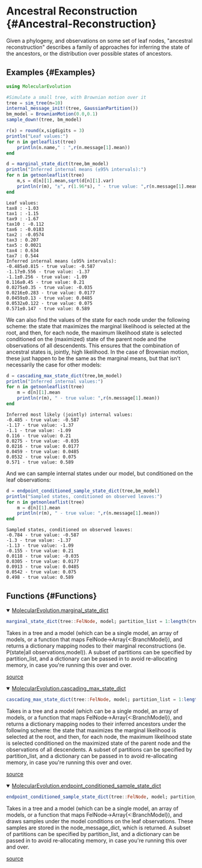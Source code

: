
# Ancestral Reconstruction {#Ancestral-Reconstruction}

Given a phylogeny, and observations on some set of leaf nodes, &quot;ancestral reconstruction&quot; describes a family of approaches for inferring the state of the ancestors, or the distribution over possible states of ancestors.

## Examples {#Examples}

```julia
using MolecularEvolution

#Simulate a small tree, with Brownian motion over it
tree = sim_tree(n=10)
internal_message_init!(tree, GaussianPartition())
bm_model = BrownianMotion(0.0,0.1)
sample_down!(tree, bm_model)

r(x) = round(x,sigdigits = 3)
println("Leaf values:")
for n in getleaflist(tree)
    println(n.name," : ",r(n.message[1].mean))
end

d = marginal_state_dict(tree,bm_model)
println("Inferred internal means (±95% intervals):")
for n in getnonleaflist(tree)
    m,s = d[n][1].mean,sqrt(d[n][1].var)
    println(r(m), "±", r(1.96*s), " - true value: ",r(n.message[1].mean))
end
```


```
Leaf values:
tax8 : -1.03
tax1 : -1.15
tax9 : -1.67
tax10 : -0.112
tax6 : -0.0183
tax2 : -0.0574
tax3 : 0.207
tax5 : 0.0021
tax4 : 0.634
tax7 : 0.544
Inferred internal means (±95% intervals):
-0.485±0.815 - true value: -0.587
-1.17±0.556 - true value: -1.37
-1.1±0.256 - true value: -1.09
0.116±0.45 - true value: 0.21
0.0275±0.35 - true value: -0.035
0.0216±0.283 - true value: 0.0177
0.0459±0.13 - true value: 0.0485
0.0532±0.122 - true value: 0.075
0.571±0.147 - true value: 0.589
```


We can also find the values of the state for each node under the following scheme: the state that maximizes the marginal likelihood is selected at the root, and then, for each node, the maximum likelihood state is selected conditioned on the (maximized) state of the parent node and the observations of all descendents. This ensures that the combination of ancestral states is, jointly, high likelihood. In the case of Brownian motion, these just happen to be the same as the marginal means, but that isn&#39;t necessarily the case for other models:

```julia
d = cascading_max_state_dict(tree,bm_model)
println("Inferred internal values:")
for n in getnonleaflist(tree)
    m = d[n][1].mean
    println(r(m), " - true value: ",r(n.message[1].mean))
end
```


```
Inferred most likely (jointly) internal values:
-0.485 - true value: -0.587
-1.17 - true value: -1.37
-1.1 - true value: -1.09
0.116 - true value: 0.21
0.0275 - true value: -0.035
0.0216 - true value: 0.0177
0.0459 - true value: 0.0485
0.0532 - true value: 0.075
0.571 - true value: 0.589
```


And we can sample internal states under our model, but conditioned on the leaf observations:

```julia
d = endpoint_conditioned_sample_state_dict(tree,bm_model)
println("Sampled states, conditioned on observed leaves:")
for n in getnonleaflist(tree)
    m = d[n][1].mean
    println(r(m), " - true value: ",r(n.message[1].mean))
end
```


```
Sampled states, conditioned on observed leaves:
-0.784 - true value: -0.587
-1.3 - true value: -1.37
-1.13 - true value: -1.09
-0.155 - true value: 0.21
0.0118 - true value: -0.035
0.0305 - true value: 0.0177
0.0913 - true value: 0.0485
0.0542 - true value: 0.075
0.498 - true value: 0.589
```


## Functions {#Functions}
<details class='jldocstring custom-block' open>
<summary><a id='MolecularEvolution.marginal_state_dict' href='#MolecularEvolution.marginal_state_dict'><span class="jlbinding">MolecularEvolution.marginal_state_dict</span></a> <Badge type="info" class="jlObjectType jlFunction" text="Function" /></summary>



```julia
marginal_state_dict(tree::FelNode, model; partition_list = 1:length(tree.message), node_message_dict = Dict{FelNode,Vector{<:Partition}}())
```


Takes in a tree and a model (which can be a single model, an array of models, or a function that maps FelNode-&gt;Array{&lt;:BranchModel}), and returns a dictionary mapping nodes to their marginal reconstructions (ie. P(state|all observations,model)). A subset of partitions can be specified by partition_list, and a dictionary can be passed in to avoid re-allocating memory, in case you&#39;re running this over and over.


<Badge type="info" class="source-link" text="source"><a href="https://github.com/MurrellGroup/MolecularEvolution.jl/blob/e2c752a0b1a5fa2ca25a6c4589b6e4bb030ee730/src/core/algorithms/ancestors.jl#L111-L117" target="_blank" rel="noreferrer">source</a></Badge>

</details>

<details class='jldocstring custom-block' open>
<summary><a id='MolecularEvolution.cascading_max_state_dict' href='#MolecularEvolution.cascading_max_state_dict'><span class="jlbinding">MolecularEvolution.cascading_max_state_dict</span></a> <Badge type="info" class="jlObjectType jlFunction" text="Function" /></summary>



```julia
cascading_max_state_dict(tree::FelNode, model; partition_list = 1:length(tree.message), node_message_dict = Dict{FelNode,Vector{<:Partition}}())
```


Takes in a tree and a model (which can be a single model, an array of models, or a function that maps FelNode-&gt;Array{&lt;:BranchModel}), and returns a dictionary mapping nodes to their inferred ancestors under the following scheme: the state that maximizes the marginal likelihood is selected at the root, and then, for each node, the maximum likelihood state is selected conditioned on the maximized state of the parent node and the observations of all descendents. A subset of partitions can be specified by partition_list, and a dictionary can be passed in to avoid re-allocating memory, in case you&#39;re running this over and over.


<Badge type="info" class="source-link" text="source"><a href="https://github.com/MurrellGroup/MolecularEvolution.jl/blob/e2c752a0b1a5fa2ca25a6c4589b6e4bb030ee730/src/core/algorithms/ancestors.jl#L175-L182" target="_blank" rel="noreferrer">source</a></Badge>

</details>

<details class='jldocstring custom-block' open>
<summary><a id='MolecularEvolution.endpoint_conditioned_sample_state_dict' href='#MolecularEvolution.endpoint_conditioned_sample_state_dict'><span class="jlbinding">MolecularEvolution.endpoint_conditioned_sample_state_dict</span></a> <Badge type="info" class="jlObjectType jlFunction" text="Function" /></summary>



```julia
endpoint_conditioned_sample_state_dict(tree::FelNode, model; partition_list = 1:length(tree.message), node_message_dict = Dict{FelNode,Vector{<:Partition}}())
```


Takes in a tree and a model (which can be a single model, an array of models, or a function that maps FelNode-&gt;Array{&lt;:BranchModel}), and draws samples under the model conditions on the leaf observations. These samples are stored in the node_message_dict, which is returned. A subset of partitions can be specified by partition_list, and a dictionary can be passed in to avoid re-allocating memory, in case you&#39;re running this over and over.


<Badge type="info" class="source-link" text="source"><a href="https://github.com/MurrellGroup/MolecularEvolution.jl/blob/e2c752a0b1a5fa2ca25a6c4589b6e4bb030ee730/src/core/algorithms/ancestors.jl#L208-L214" target="_blank" rel="noreferrer">source</a></Badge>

</details>

